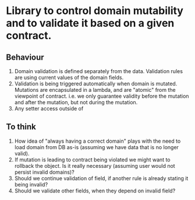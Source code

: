 # Library to control domain mutability and to validate it based on a given contract.

## Behaviour
1. Domain validation is defined separately from the data. Validation rules are using current values of the domain fields.
2. Validation is being triggered automatically when domain is mutated. Mutations are encapsulated in a lambda, and are "atomic" from the viewpoint of contract. i.e. we only guarantee validity before the mutation and after the mutation, but not during the mutation.
3. Any setter access outside of 

## To think
1. How idea of "always having a correct domain" plays with the need to load domain from DB as-is (assuming we have data that is no longer valid).
2. If mutation is leading to contract being violated we might want to rollback the object. Is it really necessary (assuming user would not persist invalid domains)?
3. Should we continue validation of field, if another rule is already stating it being invalid?
4. Should we validate other fields, when they depend on invalid field?

